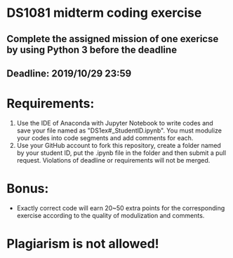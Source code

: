 # DS1081 midterm coding exercise

## Complete the assigned mission of one exericse by using Python 3 before the deadline

## Deadline: 2019/10/29 23:59

# Requirements:
1. Use the IDE of Anaconda with Jupyter Notebook to write codes and save your file named as "DS1ex#_StudentID.ipynb". You must modulize your codes into code segments and add comments for each.
2. Use your GitHub account to fork this repository, create a folder named by your student ID, put the .ipynb file in the folder and then submit a pull request. Violations of deadline or requirements will not be merged.

# Bonus:
- Exactly correct code will earn 20~50 extra points for the corresponding exercise according to the quality of modulization and comments.

# Plagiarism is not allowed!
